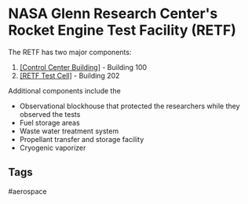 # NASA Glenn Research Center's Rocket Engine Test Facility (RETF) 

The RETF has two major components:  
1. [\[Control Center Building\]](../202202190232) - Building 100  
2. [\[RETF Test Cell\]](../202202190235) - Building 202  

Additional components include the
* Observational blockhouse that protected the researchers while they observed the tests  
* Fuel storage areas  
* Waste water treatment system
* Propellant transfer and storage facility  
* Cryogenic vaporizer  

## Tags
#aerospace
